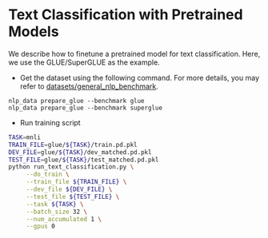 # Text Classification with Pretrained Models
We describe how to finetune a pretrained model for text classification. Here, we use the 
GLUE/SuperGLUE as the example. 

- Get the dataset using the following command. For more details, you may refer 
to [datasets/general_nlp_benchmark](../datasets/general_nlp_benchmark).

```
nlp_data prepare_glue --benchmark glue
nlp_data prepare_glue --benchmark superglue
```

- Run training script

```bash
TASK=mnli
TRAIN_FILE=glue/${TASK}/train.pd.pkl
DEV_FILE=glue/${TASK}/dev_matched.pd.pkl
TEST_FILE=glue/${TASK}/test_matched.pd.pkl
python run_text_classification.py \
     --do_train \
     --train_file ${TRAIN_FILE} \
     --dev_file ${DEV_FILE} \
     --test_file ${TEST_FILE} \
     --task ${TASK} \
     --batch_size 32 \
     --num_accumulated 1 \
     --gpus 0
```
